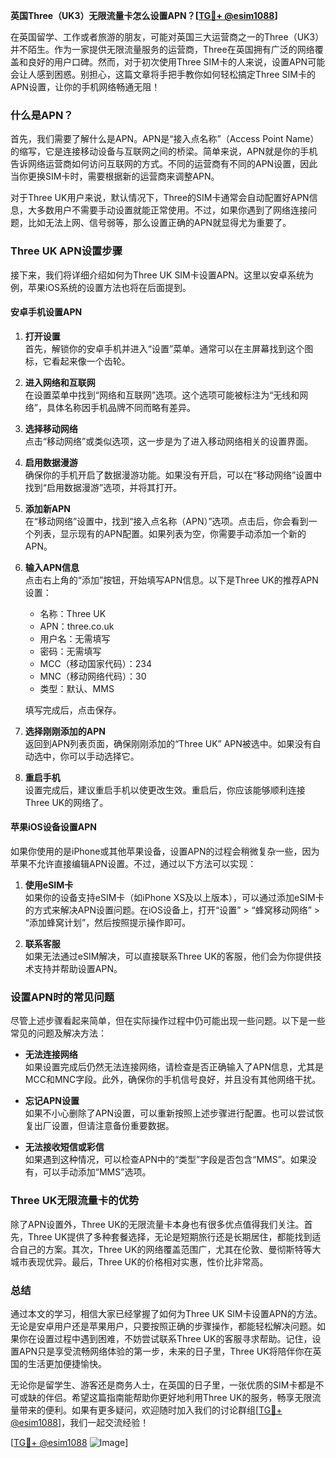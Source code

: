 **英国Three（UK3）无限流量卡怎么设置APN？[[TG💪+ @esim1088](https://t.me/s/esim1088)]**

在英国留学、工作或者旅游的朋友，可能对英国三大运营商之一的Three（UK3）并不陌生。作为一家提供无限流量服务的运营商，Three在英国拥有广泛的网络覆盖和良好的用户口碑。然而，对于初次使用Three SIM卡的人来说，设置APN可能会让人感到困惑。别担心，这篇文章将手把手教你如何轻松搞定Three SIM卡的APN设置，让你的手机网络畅通无阻！

### 什么是APN？

首先，我们需要了解什么是APN。APN是“接入点名称”（Access Point Name）的缩写，它是连接移动设备与互联网之间的桥梁。简单来说，APN就是你的手机告诉网络运营商如何访问互联网的方式。不同的运营商有不同的APN设置，因此当你更换SIM卡时，需要根据新的运营商来调整APN。

对于Three UK用户来说，默认情况下，Three的SIM卡通常会自动配置好APN信息，大多数用户不需要手动设置就能正常使用。不过，如果你遇到了网络连接问题，比如无法上网、信号弱等，那么设置正确的APN就显得尤为重要了。

### Three UK APN设置步骤

接下来，我们将详细介绍如何为Three UK SIM卡设置APN。这里以安卓系统为例，苹果iOS系统的设置方法也将在后面提到。

#### 安卓手机设置APN

1. **打开设置**  
   首先，解锁你的安卓手机并进入“设置”菜单。通常可以在主屏幕找到这个图标，它看起来像一个齿轮。

2. **进入网络和互联网**  
   在设置菜单中找到“网络和互联网”选项。这个选项可能被标注为“无线和网络”，具体名称因手机品牌不同而略有差异。

3. **选择移动网络**  
   点击“移动网络”或类似选项，这一步是为了进入移动网络相关的设置界面。

4. **启用数据漫游**  
   确保你的手机开启了数据漫游功能。如果没有开启，可以在“移动网络”设置中找到“启用数据漫游”选项，并将其打开。

5. **添加新APN**  
   在“移动网络”设置中，找到“接入点名称（APN）”选项。点击后，你会看到一个列表，显示现有的APN配置。如果列表为空，你需要手动添加一个新的APN。

6. **输入APN信息**  
   点击右上角的“添加”按钮，开始填写APN信息。以下是Three UK的推荐APN设置：
   - 名称：Three UK  
   - APN：three.co.uk  
   - 用户名：无需填写  
   - 密码：无需填写  
   - MCC（移动国家代码）：234  
   - MNC（移动网络代码）：30  
   - 类型：默认、MMS  

   填写完成后，点击保存。

7. **选择刚刚添加的APN**  
   返回到APN列表页面，确保刚刚添加的“Three UK” APN被选中。如果没有自动选中，你可以手动选择它。

8. **重启手机**  
   设置完成后，建议重启手机以使更改生效。重启后，你应该能够顺利连接Three UK的网络了。

#### 苹果iOS设备设置APN

如果你使用的是iPhone或其他苹果设备，设置APN的过程会稍微复杂一些，因为苹果不允许直接编辑APN设置。不过，通过以下方法可以实现：

1. **使用eSIM卡**  
   如果你的设备支持eSIM卡（如iPhone XS及以上版本），可以通过添加eSIM卡的方式来解决APN设置问题。在iOS设备上，打开“设置” > “蜂窝移动网络” > “添加蜂窝计划”，然后按照提示操作即可。

2. **联系客服**  
   如果无法通过eSIM解决，可以直接联系Three UK的客服，他们会为你提供技术支持并帮助设置APN。

### 设置APN时的常见问题

尽管上述步骤看起来简单，但在实际操作过程中仍可能出现一些问题。以下是一些常见的问题及解决方法：

- **无法连接网络**  
  如果设置完成后仍然无法连接网络，请检查是否正确输入了APN信息，尤其是MCC和MNC字段。此外，确保你的手机信号良好，并且没有其他网络干扰。

- **忘记APN设置**  
  如果不小心删除了APN设置，可以重新按照上述步骤进行配置。也可以尝试恢复出厂设置，但请注意备份重要数据。

- **无法接收短信或彩信**  
  如果遇到这种情况，可以检查APN中的“类型”字段是否包含“MMS”。如果没有，可以手动添加“MMS”选项。

### Three UK无限流量卡的优势

除了APN设置外，Three UK的无限流量卡本身也有很多优点值得我们关注。首先，Three UK提供了多种套餐选择，无论是短期旅行还是长期居住，都能找到适合自己的方案。其次，Three UK的网络覆盖范围广，尤其在伦敦、曼彻斯特等大城市表现优异。最后，Three UK的价格相对实惠，性价比非常高。

### 总结

通过本文的学习，相信大家已经掌握了如何为Three UK SIM卡设置APN的方法。无论是安卓用户还是苹果用户，只要按照正确的步骤操作，都能轻松解决问题。如果你在设置过程中遇到困难，不妨尝试联系Three UK的客服寻求帮助。记住，设置APN只是享受流畅网络体验的第一步，未来的日子里，Three UK将陪伴你在英国的生活更加便捷愉快。

无论你是留学生、游客还是商务人士，在英国的日子里，一张优质的SIM卡都是不可或缺的伴侣。希望这篇指南能帮助你更好地利用Three UK的服务，畅享无限流量带来的便利。如果有更多疑问，欢迎随时加入我们的讨论群组[[TG💪+ @esim1088](https://t.me/s/esim1088)]，我们一起交流经验！

[[TG💪+ @esim1088](https://t.me/s/esim1088) ![Image](https://i.postimg.cc/4NQfJmqS/Snipaste-2025-05-13-00-14-12.png)]